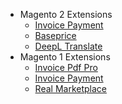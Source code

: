 * Magento 2 Extensions
	* [Invoice Payment](/m2-ip ':ignore')
	* [Baseprice](/m2-bp ':ignore')
	* [DeepL Translate](/m2-dt ':ignore')
* Magento 1 Extensions
	* [Invoice Pdf Pro](/m1-ipp ':ignore')
	* [Invoice Payment](/m1-ip ':ignore')
	* [Real Marketplace](/m1-rm ':ignore')